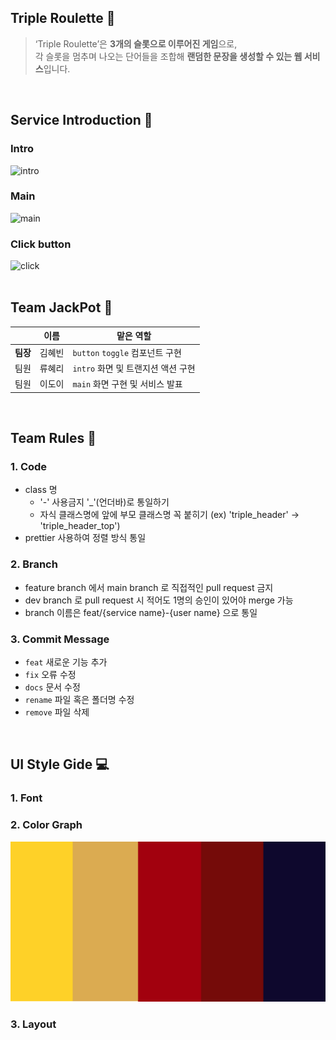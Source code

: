 ## Triple Roulette 🎰
> ‘Triple Roulette’은 **3개의 슬롯으로 이루어진 게임**으로, <br />
각 슬롯을 멈추며 나오는 단어들을 조합해 **랜덤한 문장을 생성할 수 있는 웹 서비스**입니다.
<br />

## Service Introduction 👀
### Intro
![intro](./gif/intro.gif)
### Main
![main](./gif/main.gif)
### Click button
![click](./gif/button.gif)
<br /><br />

## Team JackPot 👥
| | 이름 | 맡은 역할 |
| --- | --- | --- |
| **팀장** | 김혜빈 | `button` `toggle` 컴포넌트 구현 |
| 팀원 | 류혜리 | `intro` 화면 및 트랜지션 액션 구현 |
| 팀원 | 이도이 | `main` 화면 구현 및 서비스 발표 |
<br />

## Team Rules 💬
### 1. Code
- class 명
  - '-' 사용금지 '_'(언더바)로 통일하기
  - 자식 클래스명에 앞에 부모 클래스명 꼭 붙히기 (ex) 'triple_header' -> 'triple_header_top')
- prettier 사용하여 정렬 방식 통일
### 2. Branch
- feature branch 에서 main branch 로 직접적인 pull request 금지
- dev branch 로 pull request 시 적어도 1명의 승인이 있어야 merge 가능
- branch 이름은 feat/{service name}-{user name} 으로 통일
### 3. Commit Message
* `feat` 새로운 기능 추가
* `fix` 오류 수정
* `docs` 문서 수정
* `rename` 파일 혹은 폴더명 수정
* `remove` 파일 삭제
<br />

## UI Style Gide 💻
### 1. Font
### 2. Color Graph
![color](./gif/color_palette.png)
### 3. Layout
